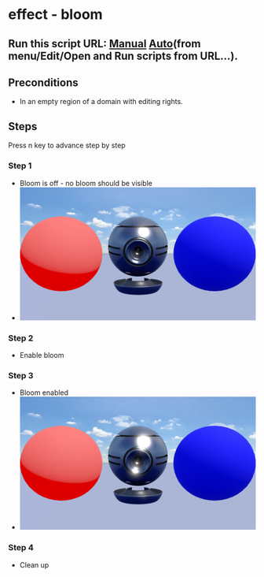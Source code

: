 # effect - bloom
## Run this script URL: [Manual](./test.js?raw=true)   [Auto](./testAuto.js?raw=true)(from menu/Edit/Open and Run scripts from URL...).

## Preconditions
- In an empty region of a domain with editing rights.

## Steps
Press n key to advance step by step

### Step 1
- Bloom is off - no bloom should be visible
- ![](./ExpectedImage_00000.png)
### Step 2
- Enable bloom
### Step 3
- Bloom enabled
- ![](./ExpectedImage_00001.png)
### Step 4
- Clean up
